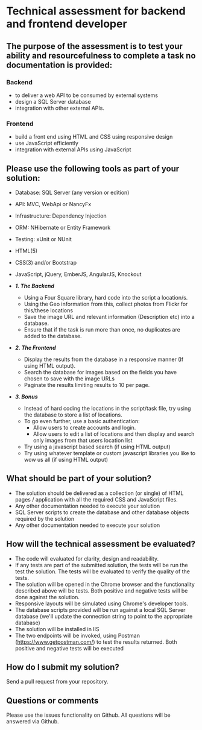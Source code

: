 # Technical assessment for backend and frontend developer

## The purpose of the assessment is to test your ability and resourcefulness to complete a task no documentation is provided:

### Backend
* to deliver a web API to be consumed by external systems
* design a SQL Server database
* integration with other external APIs.

### Frontend
* build a front end using HTML and CSS using responsive design
* use JavaScript efficiently
* integration with external APIs using JavaScript

## Please use the following tools as part of your solution:
* Database: SQL Server (any version or edition)
* API: MVC, WebApi or NancyFx
* Infrastructure: Dependency Injection
* ORM: NHibernate or Entity Framework
* Testing: xUnit or NUnit
* HTML(5)
* CSS(3) and/or Bootstrap
* JavaScript, jQuery, EmberJS, AngularJS, Knockout

* ***1. The Backend***
  * Using a Four Square library, hard code into the script a location/s.
  * Using the Geo information from this, collect photos from Flickr for this/these locations
  * Save the image URL and relevant information (Description etc) into a database.
  * Ensure that if the task is run more than once, no duplicates are added to the database.
  
* ***2. The Frontend***
  * Display the results from the database in a responsive manner (If using HTML output).
  * Search the database for images based on the fields you have chosen to save with the image URLs
  * Paginate the results limiting results to 10 per page.
  
* ***3. Bonus***
  * Instead of hard coding the locations in the script/task file, try using the database to store a list of locations.
  * To go even further, use a basic authentication:
    * Allow users to create accounts and login.
    * Allow users to edit a list of locations and then display and search only images from that users location list
  * Try using a javascript based search (if using HTML output)
  * Try using whatever template or custom javascript libraries you like to wow us all (if using HTML output)

## What should be part of your solution?
* The solution should be delivered as a collection (or single) of HTML pages / application with all the required CSS and JavaScript files.
* Any other documentation needed to execute your solution
* SQL Server scripts to create the database and other database objects required by the solution
* Any other documentation needed to execute your solution

## How will the technical assessment be evaluated?
* The code will evaluated for clarity, design and readability.
* If any tests are part of the submitted solution, the tests will be run the test the solution. The tests will be evaluated to verify the quality of the tests.
* The solution will be opened in the Chrome browser and the functionality described above will be tests. Both positive and negative tests will be done against the solution.
* Responsive layouts will be simulated using Chrome's developer tools.
* The database scripts provided will be run against a local SQL Server database (we'll update the connection string to point to the appropriate database)
* The solution will be installed in IIS
* The two endpoints will be invoked, using Postman (https://www.getpostman.com/) to test the results returned. Both positive and negative tests will be executed

## How do I submit my solution?
Send a pull request from your repository.

## Questions or comments
Please use the issues functionality on Github. All questions will be answered via Github.